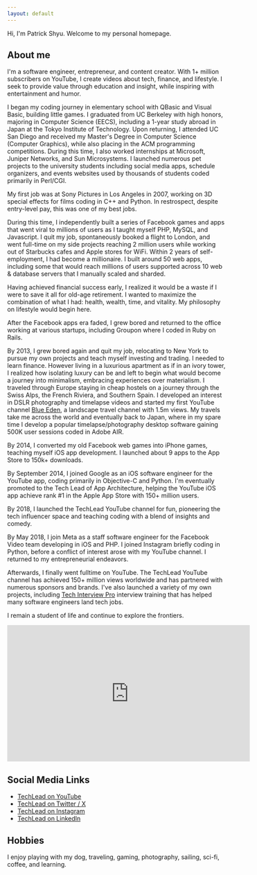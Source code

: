 ```yaml
---
layout: default
---
```


Hi, I'm Patrick Shyu. Welcome to my personal homepage.

## About me
I'm a software engineer, entrepreneur, and content creator. With 1+ million subscribers on YouTube, I create videos about tech, finance, and lifestyle. I seek to provide value through education and insight, while inspiring with entertainment and humor.

I began my coding journey in elementary school with QBasic and Visual Basic, building little games. I graduated from UC Berkeley with high honors, majoring in Computer Science (EECS), including a 1-year study abroad in Japan at the Tokyo Institute of Technology. Upon returning, I attended UC San Diego and received my Master's Degree in Computer Science (Computer Graphics), while also placing in the ACM programming competitions. During this time, I also worked internships at Microsoft, Juniper Networks, and Sun Microsystems. I launched numerous pet projects to the university students including social media apps, schedule organizers, and events websites used by thousands of students coded primarily in Perl/CGI.

My first job was at Sony Pictures in Los Angeles in 2007, working on 3D special effects for films coding in C++ and Python. In restrospect, despite entry-level pay, this was one of my best jobs.

During this time, I independently built a series of Facebook games and apps that went viral to millions of users as I taught myself PHP, MySQL, and Javascript. I quit my job, spontaneously booked a flight to London, and went full-time on my side projects reaching 2 million users while working out of Starbucks cafes and Apple stores for WiFi. Within 2 years of self-employment, I had become a millionaire. I built around 50 web apps, including some that would reach millions of users supported across 10 web & database servers that I manually scaled and sharded.

Having achieved financial success early, I realized it would be a waste if I were to save it all for old-age retirement. I wanted to maximize the combination of what I had: health, wealth, time, and vitality. My philosophy on lifestyle would begin here.

After the Facebook apps era faded, I grew bored and returned to the office working at various startups, including Groupon where I coded in Ruby on Rails.

By 2013, I grew bored again and quit my job, relocating to New York to pursue my own projects and teach myself investing and trading. I needed to learn finance. However living in a luxurious apartment as if in an ivory tower, I realized how isolating luxury can be and left to begin what would become a journey into minimalism, embracing experiences over materialism. I traveled through Europe staying in cheap hostels on a journey through the Swiss Alps, the French Riviera, and Southern Spain. I developed an interest in DSLR photography and timelapse videos and started my first YouTube channel [Blue Eden](https://www.youtube.com/blueedenhd), a landscape travel channel with 1.5m views. My travels take me across the world and eventually back to Japan, where in my spare time I develop a popular timelapse/photography desktop software gaining 500K user sessions coded in Adobe AIR.

By 2014, I converted my old Facebook web games into iPhone games, teaching myself iOS app development. I launched about 9 apps to the App Store to 150k+ downloads.

By September 2014, I joined Google as an iOS software engineer for the YouTube app, coding primarily in Objective-C and Python. I'm eventually promoted to the Tech Lead of App Architecture, helping the YouTube iOS app achieve rank #1 in the Apple App Store with 150+ million users.

By 2018, I launched the TechLead YouTube channel for fun, pioneering the tech influencer space and teaching coding with a blend of insights and comedy.

By May 2018, I join Meta as a staff software engineer for the Facebook Video team developing in iOS and PHP. I joined Instagram briefly coding in Python, before a conflict of interest arose with my YouTube channel. I returned to my entrepreneurial endeavors.

Afterwards, I finally went fulltime on YouTube. The TechLead YouTube channel has achieved 150+ million views worldwide and has partnered with numerous sponsors and brands. I've also launched a variety of my own projects, including [Tech Interview Pro](https://techinterviewpro.com/) interview training that has helped many software engineers land tech jobs.

I remain a student of life and continue to explore the frontiers.

<iframe width="560" height="315" src="https://www.youtube.com/embed/Ap2uWsJV25w?si=C78pPblWae0poNwH" title="YouTube video player" frameborder="0" allow="accelerometer; autoplay; clipboard-write; encrypted-media; gyroscope; picture-in-picture; web-share" referrerpolicy="strict-origin-when-cross-origin" allowfullscreen></iframe>

## Social Media Links
* [TechLead on YouTube](https://www.youtube.com/techlead)
* [TechLead on Twitter / X](https://x.com/techleadhd/)
* [TechLead on Instagram](https://instagram.com/techleadhd)
* [TechLead on LinkedIn](https://www.linkedin.com/in/shyup)
## Hobbies
I enjoy playing with my dog, traveling, gaming, photography, sailing, sci-fi, coffee, and learning.
